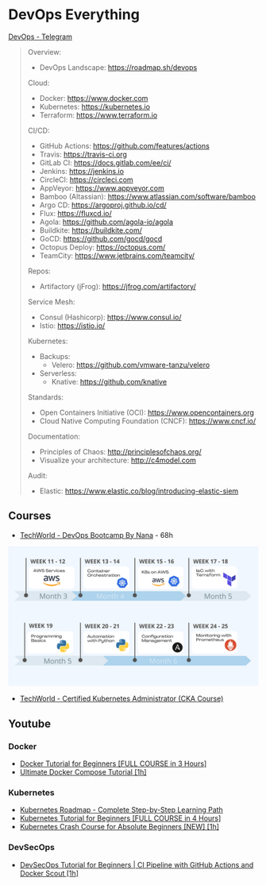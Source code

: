 # DevOps Everything

[DevOps - Telegram](https://t.me/thedevs_devops)

> Overview:
>
>  - DevOps Landscape: https://roadmap.sh/devops
>
> Cloud:
>  - Docker: https://www.docker.com
>  - Kubernetes: https://kubernetes.io
>  - Terraform: https://www.terraform.io
>
> CI/CD:
> - GitHub Actions: https://github.com/features/actions
> - Travis: https://travis-ci.org
> - GitLab CI: https://docs.gitlab.com/ee/ci/
> - Jenkins: https://jenkins.io
> - CircleCI: https://circleci.com
> - AppVeyor: https://www.appveyor.com
> - Bamboo (Altassian): https://www.atlassian.com/software/bamboo
> - Argo CD: https://argoproj.github.io/cd/
> - Flux: https://fluxcd.io/
> - Agola: https://github.com/agola-io/agola
> - Buildkite: https://buildkite.com/
> - GoCD: https://github.com/gocd/gocd
> - Octopus Deploy: https://octopus.com/
> - TeamCity: https://www.jetbrains.com/teamcity/
>
> Repos:
>   - Artifactory (jFrog): https://jfrog.com/artifactory/
>
> Service Mesh:
>  - Consul (Hashicorp): https://www.consul.io/
> - Istio: https://istio.io/
>
> Kubernetes:
>  - Backups:
>     - Velero: https://github.com/vmware-tanzu/velero
>   - Serverless:
>     - Knative: https://github.com/knative
>
> Standards:
>  - Open Containers Initiative (OCI): https://www.opencontainers.org
> - Cloud Native Computing Foundation (CNCF): https://www.cncf.io/
>
> Documentation:
> - Principles of Chaos: http://principlesofchaos.org/
> - Visualize your architecture: http://c4model.com
>
> Audit:
>  - Elastic: https://www.elastic.co/blog/introducing-elastic-siem

## Courses

- [TechWorld - DevOps Bootcamp By Nana](https://www.techworld-with-nana.com/devops-bootcamp) - 68h

![DevOps Bootcamp Schedule](.gitbook/assets/Recomm_%20Schedule%20-%20Part%202.png)


- [TechWorld - Certified Kubernetes Administrator (CKA Course)](https://www.techworld-with-nana.com/kubernetes-administrator-cka)



## Youtube

### Docker

- [Docker Tutorial for Beginners [FULL COURSE in 3 Hours]](https://www.youtube.com/watch?v=3c-iBn73dDE)
- [Ultimate Docker Compose Tutorial [1h]](https://www.youtube.com/watch?v=SXwC9fSwct8&list=PLy7NrYWoggjxtN4YbSMYFFdpaxb-fR4zC&index=20)

### Kubernetes

- [Kubernetes Roadmap - Complete Step-by-Step Learning Path](https://www.youtube.com/watch?v=S8eX0MxfnB4)
- [Kubernetes Tutorial for Beginners [FULL COURSE in 4 Hours]](https://www.youtube.com/watch?v=X48VuDVv0do&list=PLy7NrYWoggjxtN4YbSMYFFdpaxb-fR4zC&index=2)
- [Kubernetes Crash Course for Absolute Beginners [NEW] [1h]](https://www.youtube.com/watch?v=s_o8dwzRlu4)

### DevSecOps

- [DevSecOps Tutorial for Beginners | CI Pipeline with GitHub Actions and Docker Scout [1h]](https://www.youtube.com/watch?v=gLJdrXPn0ns)